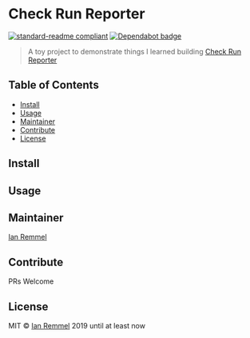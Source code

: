 # Check Run Reporter

[![standard-readme compliant](https://img.shields.io/badge/readme%20style-standard-brightgreen.svg?style=flat-square)](https://github.com/RichardLitt/standard-readme)
[![Dependabot badge](https://img.shields.io/badge/Dependabot-active-brightgreen.svg)](https://dependabot.com/)

> A toy project to demonstrate things I learned building [Check Run Reporter](https://www.check-run-reporter.com)

## Table of Contents

<!-- toc -->

- [Install](#install)
- [Usage](#usage)
- [Maintainer](#maintainer)
- [Contribute](#contribute)
- [License](#license)

<!-- tocstop -->

## Install

## Usage

## Maintainer

[Ian Remmel](https://github.com/ianwremmel)

## Contribute

PRs Welcome

## License

MIT &copy; [Ian Remmel](https://github.com/ianwremmel) 2019 until at least now
